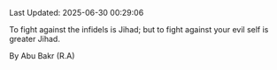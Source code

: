 Last Updated: 2025-06-30 00:29:06

To fight against the infidels is Jihad; but to fight against your evil self is greater Jihad.

By Abu Bakr (R.A)